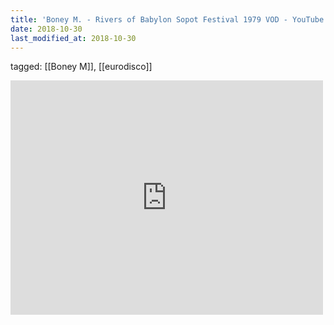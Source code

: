 ```yaml
---
title: 'Boney M. - Rivers of Babylon Sopot Festival 1979 VOD - YouTube'
date: 2018-10-30
last_modified_at: 2018-10-30
---
```

tagged: [[Boney M]], [[eurodisco]]
<iframe allow="accelerometer; autoplay; clipboard-write; encrypted-media; gyroscope; picture-in-picture" allowfullscreen="" frameborder="0" height="375" id="youtube_iframe" src="https://www.youtube.com/embed/l3QxT-w3WMo?feature=oembed&amp;enablejsapi=1&amp;origin=https://safe.txmblr.com&amp;wmode=opaque" width="500"></iframe>
